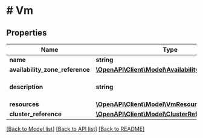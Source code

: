 # # Vm

## Properties

Name | Type | Description | Notes
------------ | ------------- | ------------- | -------------
**name** | **string** | vm Name. |
**availability_zone_reference** | [**\OpenAPI\Client\Model\AvailabilityZoneReference**](AvailabilityZoneReference.md) |  | [optional]
**description** | **string** | A description for vm. | [optional]
**resources** | [**\OpenAPI\Client\Model\VmResources**](VmResources.md) |  |
**cluster_reference** | [**\OpenAPI\Client\Model\ClusterReference**](ClusterReference.md) |  | [optional]

[[Back to Model list]](../../README.md#models) [[Back to API list]](../../README.md#endpoints) [[Back to README]](../../README.md)
